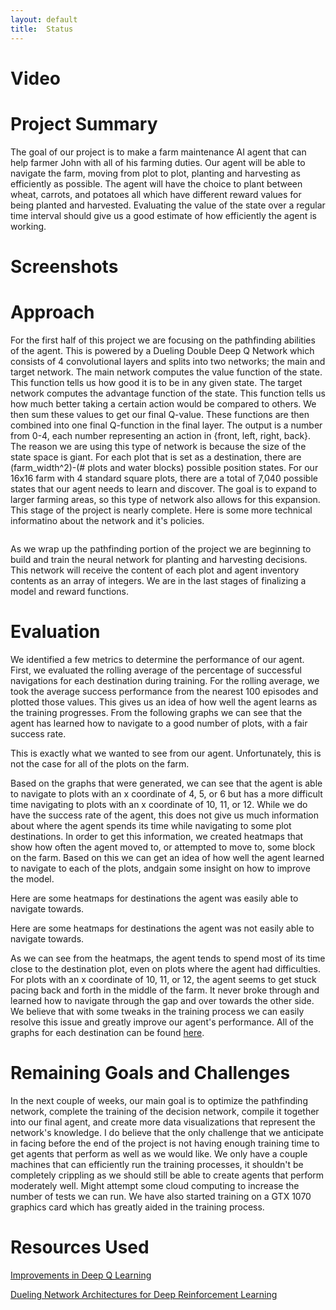 ```yaml
---
layout: default
title:  Status
---
```



# Video

# Project Summary

The goal of our project is to make a farm maintenance AI agent that can help farmer John with all of his farming duties. Our agent will be able to navigate the farm, moving from plot to plot, planting and harvesting as efficiently as possible. The agent will have the choice to plant between wheat, carrots, and potatoes all which have different reward values for being planted and harvested. Evaluating the value of the state over a regular time interval should give us a good estimate of how efficiently the agent is working.
  # Screenshots

# Approach
For the first half of this project we are focusing on the pathfinding abilities of the agent. This is powered by a Dueling Double Deep Q Network which consists of 4 convolutional layers and splits into two networks; the main and target network. The main network computes the value function of the state. This function tells us how good it is to be in any given state. The target network computes the advantage function of the state. This function tells us how much better taking a certain action would be compared to others. We then sum these values to get our final Q-value. These functions are then combined into one final Q-function in the final layer. The output is a number from 0-4, each number representing an action in {front, left, right, back}. The reason we are using this type of network is because the size of the state space is giant. For each plot that is set as a destination, there are (farm_width^2)-(# plots and water blocks) possible position states. For our 16x16 farm with 4 standard square plots, there are a total of 7,040 possible states that our agent needs to learn and discover. The goal is to expand to larger farming areas, so this type of network also allows for this expansion. This stage of the project is nearly complete. Here is some more technical informatino about the network and it's policies.

<img src="https://github.com/Eisah-Jones/Farmer-John/blob/master/images/Reference/1_N_t9I7MeejAoWlDuH1i7cw.png" alt="" style="max-width:50%;">

As we wrap up the pathfinding portion of the project we are beginning to build and train the neural network for planting and harvesting decisions. This network will receive the content of each plot and agent inventory contents as an array of integers. We are in the last stages of finalizing a model and reward functions.

# Evaluation
We identified a few metrics to determine the performance of our agent. First, we evaluated the rolling average of the percentage of successful navigations for each destination during training. For the rolling average, we took the average success performance from the nearest 100 episodes and plotted those values. This gives us an idea of how well the agent learns as the training progresses. From the following graphs we can see that the agent has learned how to navigate to a good number of plots, with a fair success rate.
<img src="https://github.com/Eisah-Jones/Farmer-John/raw/master/images/nav_success/4_4.png" alt="" style="max-width:50%;">
<img src="https://github.com/Eisah-Jones/Farmer-John/raw/master/images/nav_success/4_12.png" alt="" style="max-width:50%;">
<img src="https://github.com/Eisah-Jones/Farmer-John/raw/master/images/nav_success/5_4.png" alt="" style="max-width:50%;">
<img src="https://github.com/Eisah-Jones/Farmer-John/raw/master/images/nav_success/6_10.png" alt="" style="max-width:50%;">

This is exactly what we wanted to see from our agent. Unfortunately, this is not the case for all of the plots on the farm.
<img src="https://github.com/Eisah-Jones/Farmer-John/raw/master/images/nav_success/6_5.png" alt="" style="max-width:50%;">
<img src="https://github.com/Eisah-Jones/Farmer-John/raw/master/images/nav_success/10_4.png" alt="" style="max-width:50%;">
<img src="https://github.com/Eisah-Jones/Farmer-John/raw/master/images/nav_success/11_6.png" alt="" style="max-width:50%;">
<img src="https://github.com/Eisah-Jones/Farmer-John/raw/master/images/nav_success/12_5.png" alt="" style="max-width:50%;">

Based on the graphs that were generated, we can see that the agent is able to navigate to plots with an x coordinate of 4, 5, or 6 but has a more difficult time navigating to plots with an x coordinate of 10, 11, or 12. While we do have the success rate of the agent, this does not give us much information about where the agent spends its time while navigating to some plot destinations. In order to get this information, we created heatmaps that show how often the agent moved to, or attempted to move to, some block on the farm. Based on this we can get an idea of how well the agent learned to navigate to each of the plots, andgain some insight on how to improve the model.

Here are some heatmaps for destinations the agent was easily able to navigate towards.
<img src="https://github.com/Eisah-Jones/Farmer-John/raw/master/images/heatmaps/4_4.png" alt="" style="max-width:50%;">
<img src="https://github.com/Eisah-Jones/Farmer-John/raw/master/images/heatmaps/4_12.png" alt="" style="max-width:50%;">
<img src="https://github.com/Eisah-Jones/Farmer-John/raw/master/images/heatmaps/5_4.png" alt="" style="max-width:50%;">
<img src="https://github.com/Eisah-Jones/Farmer-John/raw/master/images/heatmaps/6_10.png" alt="" style="max-width:50%;">

Here are some heatmaps for destinations the agent was not easily able to navigate towards.
<img src="https://github.com/Eisah-Jones/Farmer-John/raw/master/images/heatmaps/6_5.png" alt="" style="max-width:50%;">
<img src="https://github.com/Eisah-Jones/Farmer-John/raw/master/images/heatmaps/10_4.png" alt="" style="max-width:50%;">
<img src="https://github.com/Eisah-Jones/Farmer-John/raw/master/images/heatmaps/11_6.png" alt="" style="max-width:50%;">
<img src="https://github.com/Eisah-Jones/Farmer-John/raw/master/images/heatmaps/12_5.png" alt="" style="max-width:50%;">

As we can see from the heatmaps, the agent tends to spend most of its time close to the destination plot, even on plots where the agent had difficulties. For plots with an x coordinate of 10, 11, or 12, the agent seems to get stuck pacing back and forth in the middle of the farm. It never broke through and learned how to navigate through the gap and over towards the other side. We believe that with some tweaks in the training process we can easily resolve this issue and greatly improve our agent's performance. All of the graphs for each destination can be found [here](https://github.com/Eisah-Jones/Farmer-John/raw/master/images).

# Remaining Goals and Challenges
In the next couple of weeks, our main goal is to optimize the pathfinding network, complete the training of the decision network, compile it together into our final agent, and create more data visualizations that represent the network's knowledge. I do believe that the only challenge that we anticipate in facing before the end of the project is not having enough training time to get agents that perform as well as we would like. We only have a couple machines that can efficiently run the training processes, it shouldn't be completely crippling as we should still be able to create agents that perform moderately well. Might attempt some cloud computing to increase the number of tests we can run. We have also started training on a GTX 1070 graphics card which has greatly aided in the training process.

# Resources Used

[Improvements in Deep Q Learning](https://www.freecodecamp.org/news/improvements-in-deep-q-learning-dueling-double-dqn-prioritized-experience-replay-and-fixed-58b130cc5682/)

[Dueling Network Architectures for Deep Reinforcement Learning](http://proceedings.mlr.press/v48/wangf16.pdf)
